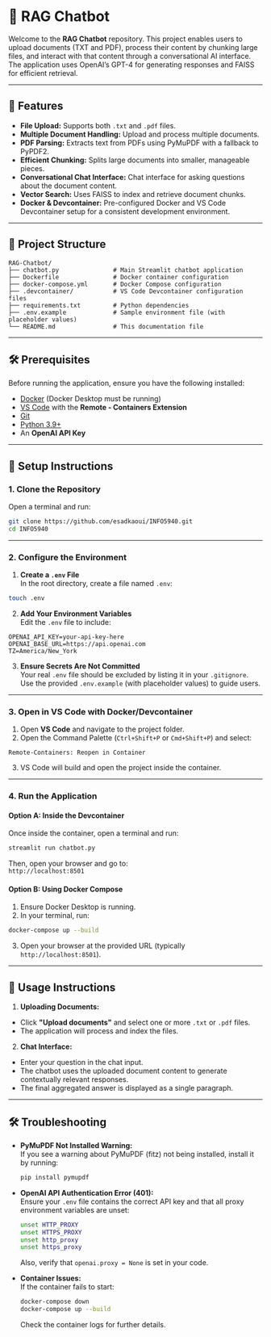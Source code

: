 
# 📄 RAG Chatbot

Welcome to the **RAG Chatbot** repository. This project enables users to upload documents (TXT and PDF), process their content by chunking large files, and interact with that content through a conversational AI interface. The application uses OpenAI’s GPT-4 for generating responses and FAISS for efficient retrieval.

---

## 🚀 Features

- **File Upload:** Supports both `.txt` and `.pdf` files.
- **Multiple Document Handling:** Upload and process multiple documents.
- **PDF Parsing:** Extracts text from PDFs using PyMuPDF with a fallback to PyPDF2.
- **Efficient Chunking:** Splits large documents into smaller, manageable pieces.
- **Conversational Chat Interface:** Chat interface for asking questions about the document content.
- **Vector Search:** Uses FAISS to index and retrieve document chunks.
- **Docker & Devcontainer:** Pre-configured Docker and VS Code Devcontainer setup for a consistent development environment.

---

## 📂 Project Structure

```
RAG-Chatbot/
├── chatbot.py               # Main Streamlit chatbot application
├── Dockerfile               # Docker container configuration
├── docker-compose.yml       # Docker Compose configuration
├── .devcontainer/           # VS Code Devcontainer configuration files
├── requirements.txt         # Python dependencies
├── .env.example             # Sample environment file (with placeholder values)
└── README.md                # This documentation file
```

---

## 🛠️ Prerequisites

Before running the application, ensure you have the following installed:

- [Docker](https://www.docker.com/get-started) (Docker Desktop must be running)
- [VS Code](https://code.visualstudio.com/) with the **Remote - Containers Extension**
- [Git](https://git-scm.com/)
- [Python 3.9+](https://www.python.org/downloads/)
- An **OpenAI API Key**

---

## 🔧 Setup Instructions

### 1. Clone the Repository

Open a terminal and run:

```bash
git clone https://github.com/esadkaoui/INFO5940.git
cd INFO5940
```

---

### 2. Configure the Environment

1. **Create a `.env` File**  
  In the root directory, create a file named `.env`:
  ```bash
  touch .env
  ```
2. **Add Your Environment Variables**  
  Edit the `.env` file to include:
  ```plaintext
  OPENAI_API_KEY=your-api-key-here
  OPENAI_BASE_URL=https://api.openai.com
  TZ=America/New_York
  ```
3. **Ensure Secrets Are Not Committed**  
  Your real `.env` file should be excluded by listing it in your `.gitignore`. Use the provided `.env.example` (with placeholder values) to guide users.

---

### 3. Open in VS Code with Docker/Devcontainer

1. Open **VS Code** and navigate to the project folder.
2. Open the Command Palette (`Ctrl+Shift+P` or `Cmd+Shift+P`) and select:
  ```
  Remote-Containers: Reopen in Container
  ```
3. VS Code will build and open the project inside the container.

---

### 4. Run the Application

#### **Option A: Inside the Devcontainer**

Once inside the container, open a terminal and run:

```bash
streamlit run chatbot.py
```

Then, open your browser and go to:  
`http://localhost:8501`

#### **Option B: Using Docker Compose**

1. Ensure Docker Desktop is running.
2. In your terminal, run:
  ```bash
  docker-compose up --build
  ```
3. Open your browser at the provided URL (typically `http://localhost:8501`).

---

## 📜 Usage Instructions

1. **Uploading Documents:**  
  - Click **"Upload documents"** and select one or more `.txt` or `.pdf` files.
  - The application will process and index the files.

2. **Chat Interface:**  
  - Enter your question in the chat input.
  - The chatbot uses the uploaded document content to generate contextually relevant responses.
  - The final aggregated answer is displayed as a single paragraph.

---

## 🛠️ Troubleshooting

- **PyMuPDF Not Installed Warning:**  
  If you see a warning about PyMuPDF (fitz) not being installed, install it by running:
  ```bash
  pip install pymupdf
  ```

- **OpenAI API Authentication Error (401):**  
  Ensure your `.env` file contains the correct API key and that all proxy environment variables are unset:
  ```bash
  unset HTTP_PROXY
  unset HTTPS_PROXY
  unset http_proxy
  unset https_proxy
  ```
  Also, verify that `openai.proxy = None` is set in your code.

- **Container Issues:**  
  If the container fails to start:
  ```bash
  docker-compose down
  docker-compose up --build
  ```
  Check the container logs for further details.


